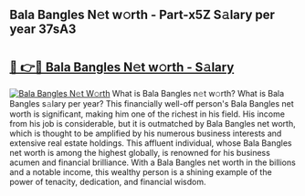 ## Bala Bangles N𝚎t w𝚘rth - Part-x5Z S𝚊lary per year 37sA3

# <h2><a href="http://gc2wa9.nevu.top/?p=Bala+Bangles">🔗 👉🔴 Bala Bangles N𝚎t w𝚘rth - S𝚊lary</a></h2>

[![Bala Bangles N𝚎t W𝚘rth](https://i.imgur.com/Oavwk0R.jpeg)](http://gc2wa9.nevu.top/?p=Bala+Bangles)
What is Bala Bangles n𝚎t w𝚘rth? What is Bala Bangles s𝚊lary per year?
This financially well-off person's Bala Bangles net worth is significant, making him one of the richest in his field. His income from his job is considerable, but it is outmatched by Bala Bangles net worth, which is thought to be amplified by his numerous business interests and extensive real estate holdings. This affluent individual, whose Bala Bangles net worth is among the highest globally, is renowned for his business acumen and financial brilliance. With a Bala Bangles net worth in the billions and a notable income, this wealthy person is a shining example of the power of tenacity, dedication, and financial wisdom.
